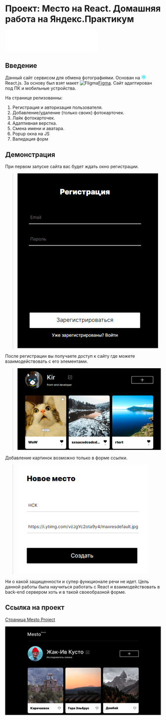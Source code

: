 # Проект: Место на React. Домашняя работа на Яндекс.Практикум

<img src="./src/images/logo.svg" width="300">

## Введение

Данный сайт сервисом для обмена фотографиями. Основан на <img src="https://raw.githubusercontent.com/kiars1/kiars1/main/image/react.png" height="15" title="Fligma">React.js.
За основу был взят макет <img src="https://cdn2.downdetector.com/static/uploads/logo/figma2.png" height="15" title="Fligma">[Figma](https://www.figma.com/file/2cn9N9jSkmxD84oJik7xL7/JavaScript.-Sprint-4?node-id=0%3A1).
Сайт адаптирован под ПК и мобильные устройства.

На странице релизованны:
1. Регистрация и авторизация пользователя.
2. Добавление/удаление (только своих) фотокарточек.
3. Лайк фотокарточек.
3. Адаптивная верстка.
4. Смена имени и аватара.
5. Popup окна на JS
6. Валидация форм

## Демонстрация

  При первом запуске сайта вас будет ждать окно регистрации.

  > <img src="./src/images/demo1.png" max-width="300" title="Pascal Vent">

  После регистрации вы получаете доступ к сайту где можете взаимодействовать с его элементами.
  > <img src="./src/images/demo2.png" max-width="300" title="Pascal Vent">

  Добавление картинок возможно только в форме ссылки.

  > <img src="./src/images/demo3.png" max-width="300" title="Pascal Vent">

  Ни о какой защищенности и супер функционале речи не идет. Цель данной работы была научиться работать с React и взаимодействовать в back-end сервером хоть и в такой своеобразной форме.

## Ссылка на проект

   [Страница Mesto Project](https://kiars1.github.io/react-mesto-auth)
   
   <img src="./src/images/album.png" max-width="1000" title="Pascal Vent">